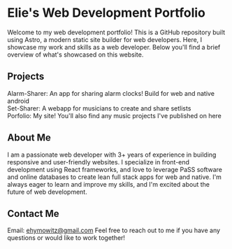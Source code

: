 # Elie's Web Development Portfolio
Welcome to my web development portfolio! This is a GitHub repository built using Astro, a modern static site builder for web developers. Here, I showcase my work and skills as a web developer. Below you'll find a brief overview of what's showcased on this website.

## Projects
Alarm-Sharer: An app for sharing alarm clocks! Build for web and native android    
Set-Sharer: A webapp for musicians to create and share setlists    
Porfolio: My site! You'll also find any music projects I've published on here   

## About Me
I am a passionate web developer with 3+ years of experience in building responsive and user-friendly websites. I specialize in front-end development using React frameworks, and love to leverage PaSS software and online databases to create lean full stack apps for web and native. I'm always eager to learn and improve my skills, and I'm excited about the future of web development.

## Contact Me
Email: ehymowitz@gmail.com
Feel free to reach out to me if you have any questions or would like to work together!
